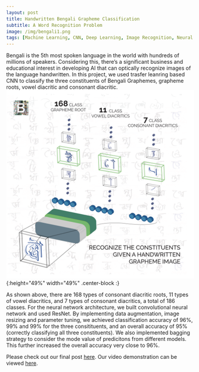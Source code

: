 ```yaml
---
layout: post
title: Handwritten Bengali Grapheme Classification
subtitle: A Word Recognition Problem
image: /img/bengali1.png
tags: [Machine Learning, CNN, Deep Learning, Image Recognition, Neural Network]
---
```


Bengali is the 5th most spoken language in the world with hundreds of millions of speakers. Considering this, there’s a significant business and educational interest in developing AI that can optically recognize images of the language handwritten. In this project, we used trasfer leanring based CNN to classify the three constituents of Bengali Graphemes, grapheme roots, vowel diacritic and consonant diacritic.
![](/img/bengali2.png){:height="49%" width="49%" .center-block :}

As shown above, there are 168 types of consonant diacritic roots, 11 types of vowel diacritics, and 7 types of consonant diacritics, a total of 186 classes. For the neural network architecture, we built convolutional neural network and used ResNet. By implementing data augmentation, image resizing and parameter tuning, we achieved classification accuracy of 96%, 99% and 99% for the three consitituents, and an overall accuracy of 95% (correctly classifying all three constituents). We also implemented bagging strategy to consider the mode value of predicitons from different models. This further increased the overall accuracy very close to 96%.

Please check out our final post [here](https://medium.com/@shiyu_liu/hand-written-bengali-grapheme-classification-21936b7405df). 
Our video demonstration can be viewed [here](https://www.youtube.com/watch?v=HszJ-d8CF6s).
